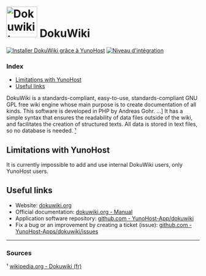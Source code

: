 # <img src="/images/dokuwiki_logo.svg" height="80px" alt="Dokuwiki's logo"> DokuWiki

[![Installer DokuWiki grâce à YunoHost](https://install-app.yunohost.org/install-with-yunohost.svg)](https://install-app.yunohost.org/?app=dokuwiki) [![Niveau d'intégration](https://dash.yunohost.org/integration/dokuwiki.svg)](https://dash.yunohost.org/appci/app/dokuwiki)

### Index

- [Limitations with YunoHost](#limitations-with-yunohost)
- [Useful links](#useful-links)

DokuWiki is a standards-compliant, easy-to-use, standards-compliant GNU GPL free wiki engine whose main purpose is to create documentation of all kinds. This software is developed in PHP by Andreas Gohr. ...] It has a simple syntax that ensures the readability of data files outside of the wiki, and facilitates the creation of structured texts. All data is stored in text files, so no database is needed. [¹](#sources)

## Limitations with YunoHost

It is currently impossible to add and use internal DokuWiki users, only YunoHost users.

## Useful links

+ Website: [dokuwiki.org](https://dokuwiki.org)
+ Official documentation: [dokuwiki.org - Manual](https://www.dokuwiki.org/manual)
+ Application software repository: [github.com - YunoHost-App/dokuwiki](https://github.com/YunoHost-Apps/dokuwiki_ynh)
+ Fix a bug or an improvement by creating a ticket (issue): [github.com -YunoHost-Apps/dokuwiki/issues](https://github.com/YunoHost-Apps/dokuwiki_ynh/issues)

------

### Sources

¹ [wikipedia.org - Dokuwiki (fr)](https://fr.wikipedia.org/wiki/DokuWiki)
